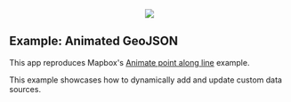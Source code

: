 <div align="center">
  <img src="https://avatars3.githubusercontent.com/u/2105791?v=3&s=200" />
</div>

## Example: Animated GeoJSON

This app reproduces Mapbox's [Animate point along line](https://www.mapbox.com/mapbox-gl-js/example/animate-point-along-line/) example.

This example showcases how to dynamically add and update custom data sources.
